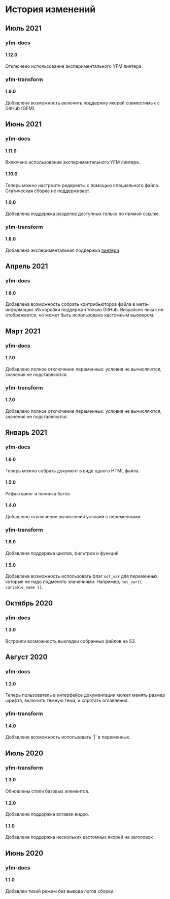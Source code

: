 # История изменений

## Июль 2021

### yfm-docs

#### 1.12.0

Отключено использование экспериментального YFM линтера.

### yfm-transform

#### 1.9.0

Добавлена возможность включить поддержку якорей совместимых с GitHub (GFM).

## Июнь 2021

### yfm-docs

#### 1.11.0

Включено использование экспериментального YFM линтера.

#### 1.10.0

Теперь можно настроить редиректы с помощью специального файла. Статическая сборка не поддерживает.

#### 1.9.0

Добавлена поддержка разделов доступных только по прямой ссылке.

### yfm-transform

#### 1.8.0

Добавлена экспериментальная поддержка [линтера](./tools/transform/index.md#linter)

## Апрель 2021

### yfm-docs

#### 1.8.0

Добавлена возможность собрать контрибьюторов файла в мета-информации. Из коробки поддержан только GitHub. Визуально никак не отображается, но может быть использовано кастомным вьювером.

## Март 2021

### yfm-docs

#### 1.7.0

Добавлено полное отключение переменных: условия не вычисляются, значения не подставляются.

### yfm-transform

#### 1.7.0

Добавлено полное отключение переменных: условия не вычисляются, значения не подставляются.

## Январь 2021

### yfm-docs

#### 1.6.0

Теперь можно собрать документ в виде одного HTML файла.

#### 1.5.0

Рефакторинг и починка багов

#### 1.4.0

Добавлено отключение вычисления условий с переменными.

### yfm-transform

#### 1.6.0

Добавлена поддержка циклов, фильтров и функций

#### 1.5.0

Добавлена возможность использовать флаг `not_var` для переменных, которые не надо подменять значениями. Например, `not_var{{ variable_name }}`.

## Октябрь 2020

### yfm-docs

#### 1.3.0

Встроили возможность выкладки собранных файлов на S3.

## Август 2020

### yfm-docs

#### 1.2.0

Теперь пользователь в интерфейсе документации может менять размер шрифта, включить темную тема, и спрятать оглавления.

### yfm-transform

#### 1.4.0

Добавлена возможность использовать '|' в переменных.

## Июль 2020

### yfm-transform

#### 1.3.0

Обновлены стили базовых элементов.

#### 1.2.0

Добавлена поддержка вставки видео.

#### 1.1.0

Добавлена поддержка нескольких кастомных якорей на заголовок

## Июнь 2020

### yfm-docs

#### 1.1.0

Добавлен тихий режим без вывода логов сборки.